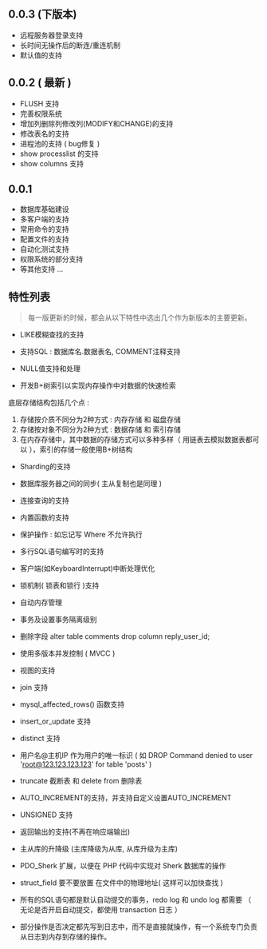 ## 0.0.3 (下版本)

- 远程服务器登录支持
- 长时间无操作后的断连/重连机制
- 默认值的支持


## 0.0.2 ( 最新 )

- FLUSH 支持
- 完善权限系统
- 增加列删除列修改列(MODIFY和CHANGE)的支持
- 修改表名的支持
- 进程池的支持 ( bug修复 )
- show processlist 的支持
- show columns 支持

## 0.0.1

- 数据库基础建设
- 多客户端的支持
- 常用命令的支持
- 配置文件的支持
- 自动化测试支持
- 权限系统的部分支持
- 等其他支持 ...

## 特性列表
> 每一版更新的时候，都会从以下特性中选出几个作为新版本的主要更新。

- LIKE模糊查找的支持

- 支持SQL : 数据库名.数据表名, COMMENT注释支持

- NULL值支持和处理

- 开发B+树索引以实现内存操作中对数据的快速检索

底层存储结构包括几个点 :
1. 存储按介质不同分为2种方式 : 内存存储 和 磁盘存储
2. 存储按对象不同分为2种方式 : 数据存储 和 索引存储
3. 在内存存储中，其中数据的存储方式可以多种多样（ 用链表去模拟数据表都可以 ），索引的存储一般使用B+树结构

- Sharding的支持

- 数据库服务器之间的同步( 主从复制也是同理 )

- 连接查询的支持

- 内置函数的支持

- 保护操作 : 如忘记写 Where 不允许执行

- 多行SQL语句编写时的支持

- 客户端(如KeyboardInterrupt)中断处理优化

- 锁机制( 锁表和锁行 )支持

- 自动内存管理

- 事务及设置事务隔离级别

- 删除字段 alter table comments drop column reply_user_id;

- 使用多版本并发控制 ( MVCC )

- 视图的支持

- join 支持

- mysql_affected_rows() 函数支持

- insert_or_update 支持

- distinct 支持

- 用户名@主机IP 作为用户的唯一标识 ( 如 DROP Command denied to user 'root@123.123.123.123' for table 'posts' )

- truncate 截断表 和 delete from 删除表

- AUTO_INCREMENT的支持，并支持自定义设置AUTO_INCREMENT

- UNSIGNED 支持

- 返回输出的支持(不再在响应端输出)

- 主从库的升降级 (主库降级为从库, 从库升级为主库)

- PDO_Sherk 扩展，以便在 PHP 代码中实现对 Sherk 数据库的操作

- struct_field 要不要放置 在文件中的物理地址( 这样可以加快查找 )

- 所有的SQL语句都是默认自动提交的事务，redo log 和 undo log 都需要 （ 无论是否开启自动提交，都使用 transaction 日志 ）

- 部分操作是否决定都先写到日志中，而不是直接就操作，有一个系统专门负责从日志到内存到存储的操作。
